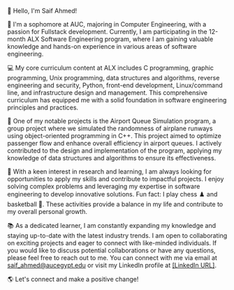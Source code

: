👋 Hello, I'm Saif Ahmed!

🚀 I'm a sophomore at AUC, majoring in Computer Engineering, with a passion for Fullstack development. Currently, I am participating in the 12-month ALX Software Engineering program, where I am gaining valuable knowledge and hands-on experience in various areas of software engineering.

💻 My core curriculum content at ALX includes C programming, graphic programming, Unix programming, data structures and algorithms, reverse engineering and security, Python, front-end development, Linux/command line, and infrastructure design and management. This comprehensive curriculum has equipped me with a solid foundation in software engineering principles and practices.

🌟 One of my notable projects is the Airport Queue Simulation program, a group project where we simulated the randomness of airplane runways using object-oriented programming in C++. This project aimed to optimize passenger flow and enhance overall efficiency in airport queues. I actively contributed to the design and implementation of the program, applying my knowledge of data structures and algorithms to ensure its effectiveness.

🌱 With a keen interest in research and learning, I am always looking for opportunities to apply my skills and contribute to impactful projects. I enjoy solving complex problems and leveraging my expertise in software engineering to develop innovative solutions. 
Fun fact: I play chess ♟️ and basketball 🏀. These activities provide a balance in my life and contribute to my overall personal growth.

📚 As a dedicated learner, I am constantly expanding my knowledge and staying up-to-date with the latest industry trends. I am open to collaborating on exciting projects and eager to connect with like-minded individuals. If you would like to discuss potential collaborations or have any questions, please feel free to reach out to me. You can connect with me via email at saif_ahmed@aucegypt.edu or visit my LinkedIn profile at [[LinkedIn URL]](https://www.linkedin.com/in/saaif-ahmed/).

🌎 Let's connect and make a positive change!
